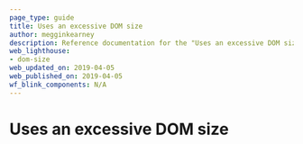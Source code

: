 ```yaml
---
page_type: guide
title: Uses an excessive DOM size
author: megginkearney
description: Reference documentation for the "Uses an excessive DOM size" Lighthouse audit.
web_lighthouse:
- dom-size
web_updated_on: 2019-04-05
web_published_on: 2019-04-05
wf_blink_components: N/A
---
```


# Uses an excessive DOM size